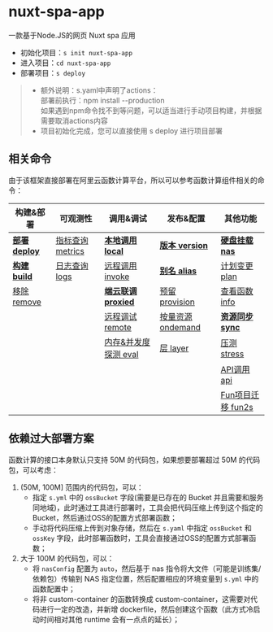 # nuxt-spa-app

一款基于Node.JS的网页 Nuxt spa 应用

- 初始化项目：`s init nuxt-spa-app`
- 进入项目：`cd nuxt-spa-app`
- 部署项目：`s deploy`

> * 额外说明：s.yaml中声明了actions：   
>    部署前执行：npm install --production   
>   如果遇到npm命令找不到等问题，可以适当进行手动项目构建，并根据需要取消actions内容    
> * 项目初始化完成，您可以直接使用 s deploy 进行项目部署

## 相关命令

由于该框架直接部署在阿里云函数计算平台，所以可以参考函数计算组件相关的命令：

| 构建&部署 | 可观测性 | 调用&调试 |  发布&配置  |  其他功能 |
| --- | --- | --- |--- | --- |
| [**部署 deploy**](https://github.com/devsapp/fc/blob/jiangyu-docs/docs/zh/command/deploy.md)   | [指标查询 metrics](https://github.com/devsapp/fc/blob/jiangyu-docs/docs/zh/command/metrics.md) | [**本地调用 local**](https://github.com/devsapp/fc/blob/jiangyu-docs/docs/zh/command/local.md)      | [**版本 version**](https://github.com/devsapp/fc/blob/jiangyu-docs/docs/zh/command/version.md)      | [**硬盘挂载 nas**](https://github.com/devsapp/fc/blob/jiangyu-docs/docs/zh/command/nas.md) | 
| [**构建 build**](https://github.com/devsapp/fc/blob/jiangyu-docs/docs/zh/command/build.md)     | [日志查询 logs](https://github.com/devsapp/fc/blob/jiangyu-docs/docs/zh/command/logs.md)       | [远程调用 invoke](https://github.com/devsapp/fc/blob/jiangyu-docs/docs/zh/command/invoke.md)    | [**别名 alias**](https://github.com/devsapp/fc/blob/jiangyu-docs/docs/zh/command/alias.md)         | [计划变更 plan](https://github.com/devsapp/fc/blob/jiangyu-docs/docs/zh/command/plan.md)  | 
| [移除 remove](https://github.com/devsapp/fc/blob/jiangyu-docs/docs/zh/command/remove.md)   |                                              | [**端云联调 proxied**](https://github.com/devsapp/fc/blob/jiangyu-docs/docs/zh/command/proxied.md) | [预留 provision](https://github.com/devsapp/fc/blob/jiangyu-docs/docs/zh/command/provision.md)   | [查看函数 info](https://github.com/devsapp/fc/blob/jiangyu-docs/docs/zh/command/info.md)  | 
|                                          |                                              | [远程调试 remote](https://github.com/devsapp/fc/blob/jiangyu-docs/docs/zh/command/remote.md)    | [按量资源 ondemand](https://github.com/devsapp/fc/blob/jiangyu-docs/docs/zh/command/ondemand.md) |[**资源同步 sync**](https://github.com/devsapp/fc/blob/jiangyu-docs/docs/zh/command/sync.md)  | 
|                                          |                                              | [内存&并发度探测 eval](https://github.com/devsapp/fc/blob/jiangyu-docs/docs/zh/command/eval.md)  | [层 layer](https://github.com/devsapp/fc/blob/jiangyu-docs/docs/zh/command/layer.md) |      [压测 stress](https://github.com/devsapp/fc/blob/jiangyu-docs/docs/zh/command/stress.md)               | 
|                                          |                                              |   |  | [API调用 api](https://github.com/devsapp/fc/blob/jiangyu-docs/docs/zh/command/api.md)                     | 
|                                          |                                              |   |  |  [Fun项目迁移 fun2s](https://github.com/devsapp/fc/blob/jiangyu-docs/docs/zh/command/fun2s.md)                   | 

## 依赖过大部署方案

函数计算的接口本身默认只支持 50M 的代码包，如果想要部署超过 50M 的代码包，可以考虑：

1. (50M, 100M] 范围内的代码包，可以：
    - 指定 `s.yml` 中的 `ossBucket` 字段(需要是已存在的 Bucket 并且需要和服务同地域)，此时通过工具进行部署时，工具会把代码压缩上传到这个指定的 Bucket，然后通过OSS的配置方式部署函数；
    - 手动将代码压缩上传到对象存储，然后在 `s.yaml` 中指定 `ossBucket` 和 `ossKey` 字段，此时部署函数时，工具会直接通过OSS的配置方式部署函数；
2. 大于 100M 的代码包，可以：
    - 将 `nasConfig` 配置为 `auto`，然后基于 nas 指令将大文件（可能是训练集/依赖包）传输到 NAS 指定位置，然后配置相应的环境变量到 `s.yml` 中的函数配置中；
    - 将非 custom-container 的函数转换成 custom-container，这需要对代码进行一定的改造，并新增 dockerfile，然后创建这个函数（此方式冷启动时间相对其他 runtime 会有一点点的延长）；
  